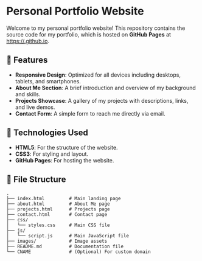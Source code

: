 # Personal Portfolio Website

Welcome to my personal portfolio website! This repository contains the source code for my portfolio, which is hosted on **GitHub Pages** at [https://<username>.github.io](https://<username>.github.io).

## 🌟 Features

- **Responsive Design**: Optimized for all devices including desktops, tablets, and smartphones.
- **About Me Section**: A brief introduction and overview of my background and skills.
- **Projects Showcase**: A gallery of my projects with descriptions, links, and live demos.
- **Contact Form**: A simple form to reach me directly via email.

## 🚀 Technologies Used

- **HTML5**: For the structure of the website.
- **CSS3**: For styling and layout.
- **GitHub Pages**: For hosting the website.

## 📂 File Structure

```plaintext
.
├── index.html         # Main landing page
├── about.html         # About Me page
├── projects.html      # Projects page
├── contact.html       # Contact page
├── css/
│   └── styles.css     # Main CSS file
├── js/
│   └── script.js      # Main JavaScript file
├── images/            # Image assets
├── README.md          # Documentation file
└── CNAME              # (Optional) For custom domain
